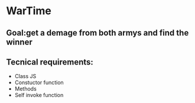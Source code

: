 # WarTime

## Goal:get a demage from both armys and find the winner

## Tecnical requirements:
- Class JS
- Constuctor function
- Methods 
- Self invoke function 


